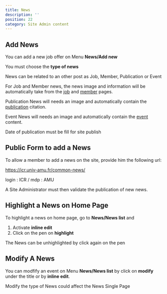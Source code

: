 ```yaml
---
title: News
description: ''
position: 22
category: Site Admin content
---
```


## Add News

You can add a new job offer on Menu **News/Add new**

You must choose the **type of news**

<article-image src="News-Type.PNG" alt="Type of news" 
size="100" :center="false">
</article-image>

<alert type="info">News can be related to an other post as Job, Member, Publication or Event</alert> 

For Job and Member news, the news image and information will be automatically take from the [job](/jobs) and [member](/members) pages.

Publication News will needs an image and automatically contain the [publication](/publications) citation.

Event News will needs an image and automatically contain the [event](/event) content.

<alert type="warning">Date of publication must be fill for site publish</alert> 


## Public Form to add a News

To allow a member to add a news on the site, provide him the following url:

https://icr.univ-amu.fr/common-news/

login : ICR / mdp : AMU

A Site Administrator must then validate the publication of new news.


## Highlight a News on Home Page

To highlight a news on home page, go to **News/News list** and 

1. Activate **inline edit**
2. Click on the pen on **highlight**

The News can be unhighlighted by click again on the pen

<article-image src="News-Highlight.PNG" alt="Highlight News" 
size="100" :center="false">
</article-image>


## Modify A News

You can modfify an event on Menu **News/News list** by click on **modify** under the title or by **inline edit**.

<alert type="info">Modify the type of News could affect the News Single Page</alert> 

